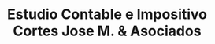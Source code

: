 ---
title: "Estudio Contable e Impositivo Cortes Jose M. & Asociados"
url: /buenos-aires/estudio-contable-e-impositivo-cortes-jose-m-und-asociados/
shop: general
---